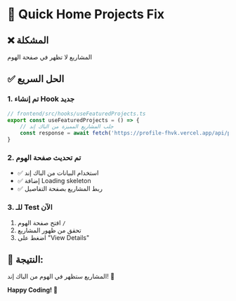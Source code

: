 # 🚀 Quick Home Projects Fix

## ❌ المشكلة
المشاريع لا تظهر في صفحة الهوم

## ✅ الحل السريع

### 1. تم إنشاء Hook جديد
```typescript
// frontend/src/hooks/useFeaturedProjects.ts
export const useFeaturedProjects = () => {
    // جلب المشاريع المميزة من الباك إند
    const response = await fetch('https://profile-fhvk.vercel.app/api/projects/featured');
}
```

### 2. تم تحديث صفحة الهوم
- ✅ استخدام البيانات من الباك إند
- ✅ إضافة Loading skeleton
- ✅ ربط المشاريع بصفحة التفاصيل

### 3. للـ Test الآن
1. افتح صفحة الهوم `/`
2. تحقق من ظهور المشاريع
3. اضغط على "View Details"

## 🚀 النتيجة:
المشاريع ستظهر في الهوم من الباك إند! 🎉

**Happy Coding! 🚀**

